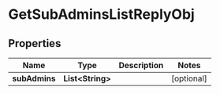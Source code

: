 

# GetSubAdminsListReplyObj

## Properties

Name | Type | Description | Notes
------------ | ------------- | ------------- | -------------
**subAdmins** | **List&lt;String&gt;** |  |  [optional]



